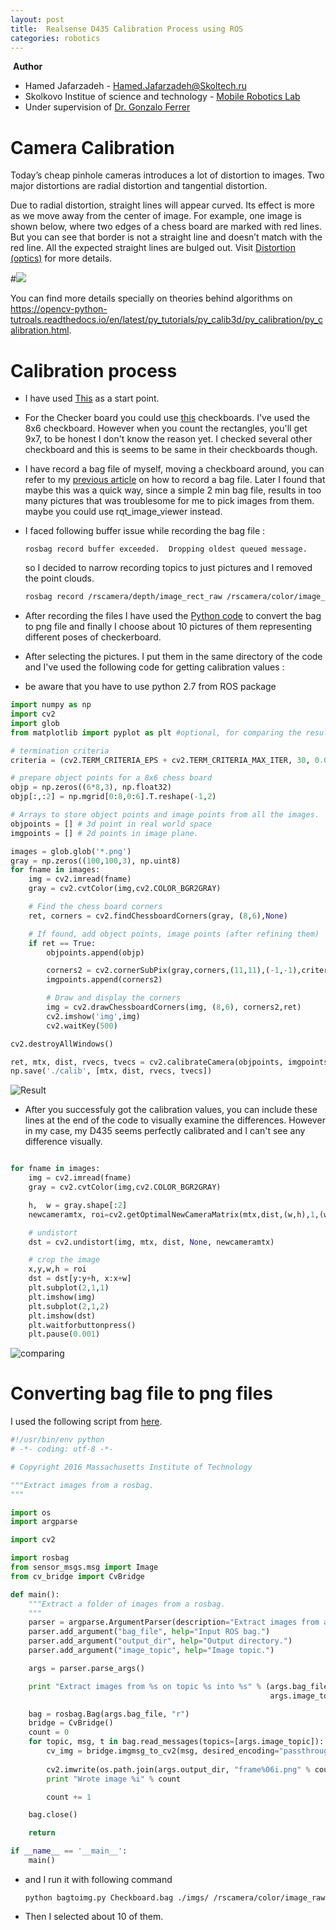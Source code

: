 ```yaml
---
layout: post
title:  Realsense D435 Calibration Process using ROS
categories: robotics
---
```


 **Author**

- Hamed Jafarzadeh - Hamed.Jafarzadeh@Skoltech.ru
- Skolkovo Institue of science and technology - [Mobile Robotics Lab](<http://sites.skoltech.ru/mobilerobotics/>)
- Under supervision of [Dr. Gonzalo Ferrer](<https://faculty.skoltech.ru/people/gonzaloferrer>)

# Camera Calibration

Today’s cheap pinhole cameras introduces a lot of distortion to images. Two major distortions are radial distortion and tangential distortion.

Due to radial distortion, straight lines will appear curved. Its effect is more as we move away from the center of image. For example, one image is shown below, where two edges of a chess board are marked with red lines. But you can see that border is not a straight line and doesn’t match with the red line. All the expected straight lines are bulged out. Visit [Distortion (optics)](http://en.wikipedia.org/wiki/Distortion_(optics)) for more details.



#![](https://opencv-python-tutroals.readthedocs.io/en/latest/_images/calib_radial.jpg)



You can find more details specially on theories behind algorithms on <https://opencv-python-tutroals.readthedocs.io/en/latest/py_tutorials/py_calib3d/py_calibration/py_calibration.html>.




# Calibration process

- I have used [This](<https://trojan03.github.io/#!/blog/4>) as a start point.
- For the Checker board you could use [this](http://wiki.ros.org/camera_calibration/Tutorials/StereoCalibration#Before_Starting) checkboards. I've used the 8x6 checkboard. However when you count the rectangles, you'll get 9x7, to be honest I don't know the reason yet. I checked several other checkboard and this is seems to be same in their checkboards though.
- I have record a bag file of myself, moving a checkboard around, you can refer to my [previous article](<https://hamedjafarzadeh.github.io/robotics/2019/05/04/Record-a-ROS-bag-file-of-Intel-Real-sense-D435.html>) on how to record a bag file.  Later I found that maybe this was a quick way, since a simple 2 min bag file, results in too many pictures that was troublesome for me to pick images from them. maybe you could use rqt_image_viewer instead.

- I faced following buffer issue while recording the bag file :

  `rosbag record buffer exceeded.  Dropping oldest queued message.` 

  so I decided to narrow recording topics to just pictures and I removed the point clouds.

  ``` bash
  rosbag record /rscamera/depth/image_rect_raw /rscamera/color/image_raw /rscamera/infra1/image_rect_raw /rscamera/infra2/image_rect_raw /rscamera/color/camera_info /rscamera/depth/camera_info /rscamera/extrinsics/depth_to_color /rscamera/extrinsics/depth_to_infra1 /rscamera/extrinsics/depth_to_infra
  ```

- After recording the files I have used the [Python code](#Converting-bag-file-to-png-files) to convert the bag to png file and finally I choose about 10 pictures of them representing different poses of checkerboard.

- After selecting the pictures. I put them in the same directory of the code and I've used the following code for getting calibration values :
- be aware that you have to use python 2.7 from ROS package

```python
import numpy as np
import cv2
import glob
from matplotlib import pyplot as plt #optional, for comparing the results

# termination criteria
criteria = (cv2.TERM_CRITERIA_EPS + cv2.TERM_CRITERIA_MAX_ITER, 30, 0.001)

# prepare object points for a 8x6 chess board
objp = np.zeros((6*8,3), np.float32)
objp[:,:2] = np.mgrid[0:8,0:6].T.reshape(-1,2)

# Arrays to store object points and image points from all the images.
objpoints = [] # 3d point in real world space
imgpoints = [] # 2d points in image plane.

images = glob.glob('*.png')
gray = np.zeros((100,100,3), np.uint8)
for fname in images:
    img = cv2.imread(fname)
    gray = cv2.cvtColor(img,cv2.COLOR_BGR2GRAY)

    # Find the chess board corners
    ret, corners = cv2.findChessboardCorners(gray, (8,6),None)

    # If found, add object points, image points (after refining them)
    if ret == True:
        objpoints.append(objp)

        corners2 = cv2.cornerSubPix(gray,corners,(11,11),(-1,-1),criteria)
        imgpoints.append(corners2)

        # Draw and display the corners
        img = cv2.drawChessboardCorners(img, (8,6), corners2,ret)
        cv2.imshow('img',img)
        cv2.waitKey(500)

cv2.destroyAllWindows()

ret, mtx, dist, rvecs, tvecs = cv2.calibrateCamera(objpoints, imgpoints, gray.shape[::-1],None,None)
np.save('./calib', [mtx, dist, rvecs, tvecs])

```
![Result](Selection_095.png)

- After you successfuly got the calibration values, you can include these lines at the end of the code to visually examine the differences. However in my case, my D435 seems perfectly calibrated and I can't see any difference visually.

```python

for fname in images:
    img = cv2.imread(fname)
    gray = cv2.cvtColor(img,cv2.COLOR_BGR2GRAY)

    h,  w = gray.shape[:2]
    newcameramtx, roi=cv2.getOptimalNewCameraMatrix(mtx,dist,(w,h),1,(w,h))

    # undistort
    dst = cv2.undistort(img, mtx, dist, None, newcameramtx)

    # crop the image
    x,y,w,h = roi
    dst = dst[y:y+h, x:x+w]
    plt.subplot(2,1,1)
    plt.imshow(img)
    plt.subplot(2,1,2)
    plt.imshow(dst)
    plt.waitforbuttonpress()
    plt.pause(0.001)

```
![comparing](Selection_096.png)


# Converting bag file to png files

I used the following script from [here](<https://gist.github.com/wngreene/835cda68ddd9c5416defce876a4d7dd9>).

  ```python
  #!/usr/bin/env python
  # -*- coding: utf-8 -*-
  
  # Copyright 2016 Massachusetts Institute of Technology
  
  """Extract images from a rosbag.
  """
  
  import os
  import argparse
  
  import cv2
  
  import rosbag
  from sensor_msgs.msg import Image
  from cv_bridge import CvBridge
  
  def main():
      """Extract a folder of images from a rosbag.
      """
      parser = argparse.ArgumentParser(description="Extract images from a ROS bag.")
      parser.add_argument("bag_file", help="Input ROS bag.")
      parser.add_argument("output_dir", help="Output directory.")
      parser.add_argument("image_topic", help="Image topic.")
  
      args = parser.parse_args()
  
      print "Extract images from %s on topic %s into %s" % (args.bag_file,
                                                            args.image_topic, args.output_dir)
  
      bag = rosbag.Bag(args.bag_file, "r")
      bridge = CvBridge()
      count = 0
      for topic, msg, t in bag.read_messages(topics=[args.image_topic]):
          cv_img = bridge.imgmsg_to_cv2(msg, desired_encoding="passthrough")
          
          cv2.imwrite(os.path.join(args.output_dir, "frame%06i.png" % count), cv_img)
          print "Wrote image %i" % count
  
          count += 1
  
      bag.close()
  
      return
  
  if __name__ == '__main__':
      main()
  ```

- and I run it with following command

  `python bagtoimg.py Checkboard.bag ./imgs/ /rscamera/color/image_raw`

- Then I selected about 10 of them.